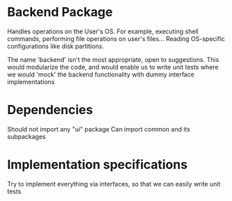 # Backend Package
Handles operations on the User's OS.
For example, executing shell commands, performing file operations on user's files...
Reading OS-specific configurations like disk partitions.

The name 'backend' isn't the most appropriate, open to suggestions.
This would modularize the code, and would enable us to write unit tests 
where we would 'mock' the backend functionality with dummy interface 
implementations

# Dependencies
Should not import any "ui" package
Can import common and its subpackages

# Implementation specifications
Try to implement everything via interfaces, so that we can easily write unit tests
